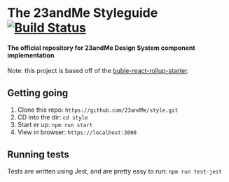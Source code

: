 # The 23andMe Styleguide [![Build Status](https://travis-ci.org/23andMe/style.svg?branch=master)](https://travis-ci.org/23andMe/style)

#### The official repository for 23andMe Design System component implementation

Note: this project is based off of the [buble-react-rollup-starter](https://github.com/yamafaktory/buble-react-rollup-starter).

## Getting going

1. Clone this repo: `https://github.com/23andMe/style.git`
2. CD into the dir: `cd style`
3. Start er up: `npm run start`
4. View in browser: `https://localhost:3000`

## Running tests
Tests are written using Jest, and are pretty easy to run: `npm run test-jest`
